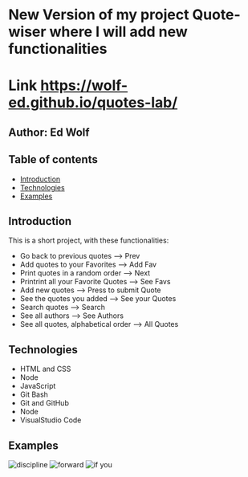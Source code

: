 # New Version of my project Quote-wiser where I will add new functionalities

# Link **https://wolf-ed.github.io/quotes-lab/**

## Author:  Ed Wolf
## Table of contents
* [Introduction](#Introduction)
* [Technologies](#Technologies)
* [Examples](#Examples)


## Introduction

This is a short project, with these functionalities:
* Go back to previous quotes         --> Prev
* Add quotes to your Favorites       --> Add Fav
* Print quotes in a random order     --> Next
* Printrint all your Favorite Quotes --> See Favs
* Add new quotes                     --> Press to submit Quote
* See the quotes you added           --> See your Quotes
* Search quotes                      --> Search
* See all authors                    --> See Authors
* See all quotes, alphabetical order --> All Quotes

## Technologies

* HTML and CSS
* Node
* JavaScript
* Git Bash
* Git and GitHub
* Node
* VisualStudio Code

## Examples

![discipline](https://user-images.githubusercontent.com/91706719/143924035-5c1046d9-96dd-4433-a42a-6d07fed0bc37.png)
![forward](https://user-images.githubusercontent.com/91706719/143671863-2b2e9cb5-bcab-4e3f-93a4-18eb1784dcbc.png)
![if you](https://user-images.githubusercontent.com/91706719/143923880-02bde4d3-22f8-4831-94ec-0df7c01a8952.png)



